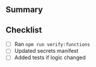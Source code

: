 <!-- BEGIN ISSUE-TEMPLATE -->

## Summary

## Checklist

- [ ] Ran `npm run verify:functions`
- [ ] Updated secrets manifest
- [ ] Added tests if logic changed
<!-- END ISSUE-TEMPLATE -->
